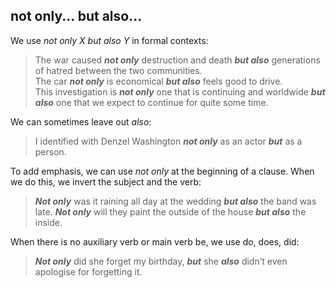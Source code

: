 not only... but also...
---
We use *not only X but also Y* in formal contexts:
> The war caused ***not only*** destruction and death ***but also*** generations of hatred between the two communities.  
> The car ***not only*** is economical ***but also*** feels good to drive.  
> This investigation is ***not only*** one that is continuing and worldwide ***but also*** one that we expect to continue for quite some time.  

We can sometimes leave out *also*:
> I identified with Denzel Washington ***not only*** as an actor ***but*** as a person.

To add emphasis, we can use *not only* at the beginning of a clause. When we do this, we invert the subject and the verb:
> ***Not only*** was it raining all day at the wedding ***but also*** the band was late.
> ***Not only*** will they paint the outside of the house ***but also*** the inside.

When there is no auxiliary verb or main verb be, we use do, does, did:
> ***Not only*** did she forget my birthday, ***but*** she ***also*** didn’t even apologise for forgetting it.